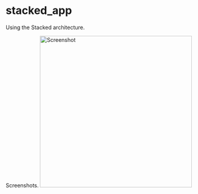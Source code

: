 # stacked_app

Using the Stacked architecture.

Screenshots.
<img src="screen/stacked_animals.png" height="400" alt="Screenshot"/>
